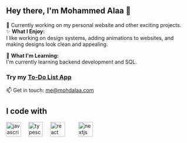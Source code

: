 ## Hey there, I'm Mohammed Alaa 👋

🔭 Currently working on my personal website and other exciting projects.  
✨ **What I Enjoy:**  
I like working on design systems, adding animations to websites, and making designs look clean and appealing.  

🌱 **What I'm Learning:**  
I'm currently learning backend development and SQL.  

### Try my [To-Do List App](https://todo-app-mohdalaa.vercel.app)

📫 Get in touch: [me@mohdalaa.com](mailto:me@mohdalaa.com)

 <h2 align="left">I code with</h2>   <div align="left">   <img src="https://cdn.jsdelivr.net/gh/devicons/devicon/icons/javascript/javascript-original.svg" height="40" alt="javascript logo"  />   <img width="12" />   <img src="https://cdn.jsdelivr.net/gh/devicons/devicon/icons/typescript/typescript-original.svg" height="40" alt="typescript logo"  />   <img width="12" />   <img src="https://cdn.jsdelivr.net/gh/devicons/devicon/icons/react/react-original.svg" height="40" alt="react logo"  />   <img width="12" />   
<!--   <img src="https://cdn.jsdelivr.net/gh/devicons/devicon/icons/swift/swift-original.svg" height="40" alt="swift logo"  />  -->
  <img width="12" />   <img src="https://cdn.jsdelivr.net/gh/devicons/devicon/icons/nextjs/nextjs-original.svg" height="40" alt="nextjs logo"  /> </div> 
